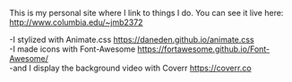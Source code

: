 This is my personal site where I link to things I do. You can see it live here: http://www.columbia.edu/~jmb2372

-I stylized with Animate.css <https://daneden.github.io/animate.css> </br>
-I made icons with Font-Awesome <https://fortawesome.github.io/Font-Awesome/> </br>
-and I display the background video with Coverr <https://coverr.co>
